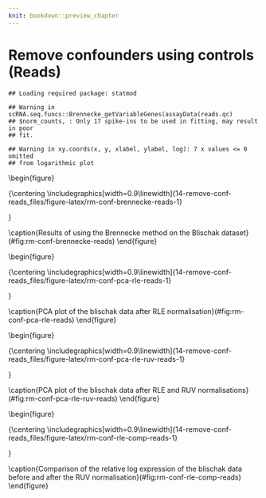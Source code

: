 ```yaml
---
knit: bookdown::preview_chapter
---
```


# Remove confounders using controls (Reads)




```
## Loading required package: statmod
```

```
## Warning in scRNA.seq.funcs::Brennecke_getVariableGenes(assayData(reads.qc)
## $norm_counts, : Only 17 spike-ins to be used in fitting, may result in poor
## fit.
```

```
## Warning in xy.coords(x, y, xlabel, ylabel, log): 7 x values <= 0 omitted
## from logarithmic plot
```

\begin{figure}

{\centering \includegraphics[width=0.9\linewidth]{14-remove-conf-reads_files/figure-latex/rm-conf-brennecke-reads-1} 

}

\caption{Results of using the Brennecke method on the Blischak dataset}(\#fig:rm-conf-brennecke-reads)
\end{figure}



\begin{figure}

{\centering \includegraphics[width=0.9\linewidth]{14-remove-conf-reads_files/figure-latex/rm-conf-pca-rle-reads-1} 

}

\caption{PCA plot of the blischak data after RLE normalisation}(\#fig:rm-conf-pca-rle-reads)
\end{figure}

\begin{figure}

{\centering \includegraphics[width=0.9\linewidth]{14-remove-conf-reads_files/figure-latex/rm-conf-pca-rle-ruv-reads-1} 

}

\caption{PCA plot of the blischak data after RLE and RUV normalisations}(\#fig:rm-conf-pca-rle-ruv-reads)
\end{figure}

\begin{figure}

{\centering \includegraphics[width=0.9\linewidth]{14-remove-conf-reads_files/figure-latex/rm-conf-rle-comp-reads-1} 

}

\caption{Comparison of the relative log expression of the blischak data before and after the RUV normalisation}(\#fig:rm-conf-rle-comp-reads)
\end{figure}
